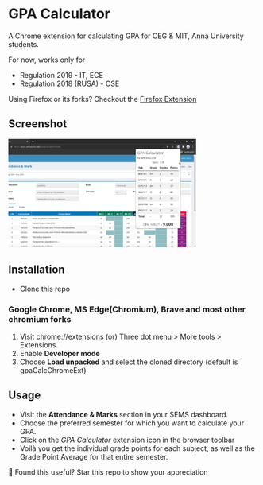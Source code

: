 # GPA Calculator

A Chrome extension for calculating GPA for CEG & MIT, Anna University students.

For now, works only for 
* Regulation 2019 - IT, ECE
* Regulation 2018 (RUSA) - CSE


Using Firefox or its forks? Checkout the [Firefox Extension](https://github.com/PragadeshBS/gpaCalcFirefoxExt)

## Screenshot
<img src="screenshots/ss1.png" width="75%">

## Installation
* Clone this repo

### Google Chrome, MS Edge(Chromium), Brave and most other chromium forks

1. Visit chrome://extensions (or) Three dot menu > More tools > Extensions.
2. Enable **Developer mode**
3. Choose **Load unpacked** and select the cloned directory (default is gpaCalcChromeExt)

## Usage
* Visit the **Attendance & Marks** section in your SEMS dashboard.
* Choose the preferred semester for which you want to calculate your GPA. 
* Click on the *GPA Calculator* extension icon in the browser toolbar
* Voilà you get the individual grade points for each subject, as well as the Grade Point Average for that entire semester.

:star2: Found this useful? Star this repo to show your appreciation 
